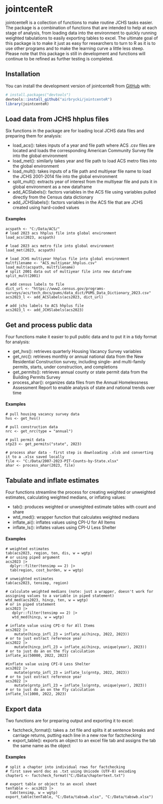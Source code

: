 # jointcenteR

jointcenteR is a collection of functions to make routine JCHS tasks easier. The package is a combination of functions that are intended to help at each stage of analysis,
from loading data into the environment to quickly running weighted tabulations to easily exporting tables to excel. The ultimate goal of this package is to make it just as
easy for researchers to turn to R as it is to use other programs and to make the learning curve a little less steep. Please note that this package is still in development
and functions will continue to be refined as further testing is completed.

## Installation

You can install the development version of jointcenteR from [GitHub](https://github.com/) with:

``` r
# install.packages("devtools")
devtools::install_github("airbrycki/jointcenteR")
library(jointcenteR)
```

## Load data from JCHS hhplus files

Six functions in the package are for loading local JCHS data files and preparing them for analysis:
* load_acs(): takes inputs of a year and file path where ACS .csv files are located and loads the corresponding American Community Survey file into the global environment
* load_met(): similarly takes year and file path to load ACS metro files into the global environment
* load_mult(): takes inputs of a file path and multiyear file name to load the JCHS 2001-2014 file into the global environment
* split_mult(): extracts year of interest from the multiyear file and puts it in global environment as a new dataframe
* add_ACSlabels(): factors variables in the ACS file using variables pulled directly from the Census data dictionary
* add_JCHSlabels(): factors variables in the ACS file that are JCHS created using hard-coded values

#### Examples
```{r example}
acspath <- "C:/Data/ACS/"
# load 2023 acs hhplus file into global environment
load_acs(2023, acspath)

# load 2023 acs metro file into global environment
load_met(2023, acspath)

# load JCHS multiyear hhplus file into global environment
multfilename <- "ACS_multiyear_hhplus.csv"
load_mult(acspath, multfilename)
# split 2001 data out of multiyear file into new dataframe
split_mult(2001)

# add census labels to file
dict_url <- "https://www2.census.gov/programs-surveys/acs/tech_docs/pums/data_dict/PUMS_Data_Dictionary_2023.csv"
acs2023_l <- add_ACSlabels(acs2023, dict_url)

# add jchs labels to ACS hhplus file
acs2023_l <- add_JCHSlabels(acs2023)
```
## Get and process public data

Four functions make it easier to pull public data and to put it in a tidy format for analysis:
* get_hvs(): retrieves quarterly Housing Vacancy Survey variables
* get_nrc(): retrieves monthly or annual national data from the New Residential Construction survey, including single- and multi-family permits,
  starts, under construction, and completions
* get_permits(): retrieves annual county or state permit data from the Building Permits Survey
* process_ahar(): organizes data files from the Annual Homelessness Assessment Report to enable analysis of state and national trends over time

#### Examples
```{r example2}
# pull housing vacancy survey data
hvs <- get_hvs()

# pull construction data
nrc <- get_nrc(type = "annual")

# pull permit data
stp23 <- get_permits("state", 2023)

# process ahar data - first step is downloading .xlsb and converting it to a .xlsx saved locally
file <- "C:/Data/2007-2023-PIT-Counts-by-State.xlsx"
ahar <- process_ahar(2023, file)
```

## Tabulate and inflate estimates

Four functions streamline the process for creating weighted or unweighted estimates, calculating weighted medians, or inflating values:
* tab(): produces weighted or unweighted estimate tables with count and share
* wtd_med(): wrapper function that calculates weighted medians
* inflate_ai(): inflates values using CPI-U for All Items
* inflate_ls(): inflates values using CPI-U Less Shelter

#### Examples
```{r example3}
# weighted estimates
tab(acs2023, region, ten, dis, w = wgtp)
# or using piped argument
acs2023 |>
  dplyr::filter(tensimp == 2) |>
  tab(region, cost_burden, w = wgtp)

# unweighted estimates
tab(acs2023, tensimp, region)

# calculate weighted medians (note: just a wrapper, doesn't work for assigning values to a variable in piped statement)
wtd_med(acs2023, hincp, ten, w = wgtp)
# or in piped statement
acs2023 |>
   dplyr::filter(tensimp == 2) |>
   wtd_med(hincp, w = wgtp)

# inflate value using CPI-U for All Items
acs2022 |>
    mutate(hincp_infl_23 = inflate_ai(hincp, 2022, 2023))
# or to just extract reference year
acs2022 |>
    mutate(hincp_infl_23 = inflate_ai(hincp, unique(year), 2023))
# or to just do an on the fly calculation
inflate_ai(50000, 2022, 2023)

#inflate value using CPI-U Less Shelter
acs2022 |>
    mutate(grntp_infl_23 = inflate_ls(grntp, 2022, 2023))
# or to just extract reference year
acs2022 |>
    mutate(grntp_infl_23 = inflate_ls(grntp, unique(year), 2023))
# or to just do an on the fly calculation
inflate_ls(1000, 2022, 2023)
```

## Export data

Two functions are for preparing output and exporting it to excel:
* factcheck_format(): takes a .txt file and splits it at sentence breaks and carriage returns, putting each line in a new row for factchecking
* export_table(): exports an object to an excel file tab and assigns the tab the same name as the object

#### Examples
```{rexample4}
# split a chapter into individual rows for factchecking
# first save word doc as .txt using Unicode (UTF-8) encoding
chapter1 <- factcheck_format("C:/Data/chaptertext.txt")

# export table or object to an excel sheet
tenTable <- acs2023 |>
  tab(tensimp, w = wgtp)
export_table(tenTable, "C:/Data/tabswb.xlsx", "C:/Data/tabswb.xlsx")
```
